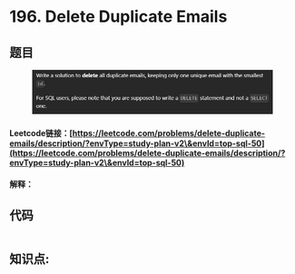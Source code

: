 # 196. Delete Duplicate Emails

## 题目

<figure><img src="../../.gitbook/assets/image (2) (1) (1) (1) (1) (1).png" alt=""><figcaption></figcaption></figure>

#### Leetcode链接：[https://leetcode.com/problems/delete-duplicate-emails/description/?envType=study-plan-v2\&envId=top-sql-50](https://leetcode.com/problems/delete-duplicate-emails/description/?envType=study-plan-v2\&envId=top-sql-50)

#### 解释：

## 代码

```sql
```

## **知识点:**&#x20;

